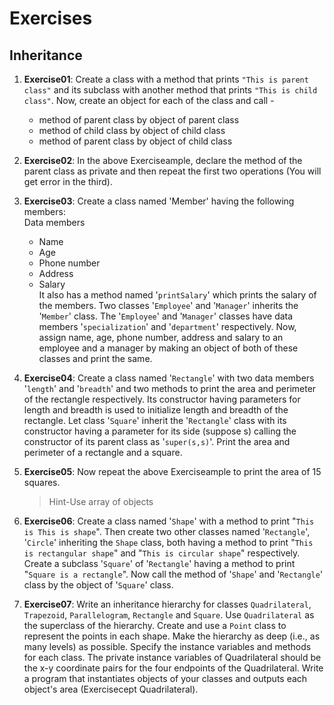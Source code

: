 # Exercises

## Inheritance
1. **Exercise01**:
Create a class with a method that prints `"This is parent class"` and its subclass with another method that prints `"This is child class"`. Now, create an object for each of the class and call - </br>
    - method of parent class by object of parent class
    - method of child class by object of child class
    - method of parent class by object of child class

2. **Exercise02**:
In the above Exerciseample, declare the method of the parent class as private and then repeat the first two operations (You will get error in the third).

3. **Exercise03**:
Create a class named 'Member' having the following members:</br>
	Data members
	- Name
	- Age
	- Phone number
	- Address
	- Salary</br>
It also has a method named '`printSalary`' which prints the salary of the members. Two classes '`Employee`' and '`Manager`' inherits the '`Member`' class. The '`Employee`' and '`Manager`' classes have data members '`specialization`' and '`department`' respectively. Now, assign name, age, phone number, address and salary to an employee and a manager by making an object of both of these classes and print the same.

4. **Exercise04**:
Create a class named '`Rectangle`' with two data members '`length`' and '`breadth`' and two methods to print the area and perimeter of the rectangle respectively. Its constructor having parameters for length and breadth is used to initialize length and breadth of the rectangle. Let class '`Square`' inherit the '`Rectangle`' class with its constructor having a parameter for its  side (suppose s) calling the constructor of its parent class as '`super(s,s)`'. Print the area and perimeter of a rectangle and a square.

5. **Exercise05**:
Now repeat the above Exerciseample to print the area of 15 squares.
	> Hint-Use array of objects

6. **Exercise06**:
Create a class named '`Shape`' with a method to print "`This is This is shape`". Then create two other classes named '`Rectangle`', '`Circle`' inheriting the `Shape` class, both having a method to print "`This is rectangular shape`" and "`This is circular shape`" respectively. Create a subclass '`Square`' of '`Rectangle`' having a method to print "`Square is a rectangle`". Now call the method of '`Shape`' and '`Rectangle`' class by the object of '`Square`' class.

7.  **Exercise07**:
Write an inheritance hierarchy for classes `Quadrilateral`, `Trapezoid`, `Parallelogram`, `Rectangle` and `Square`. Use `Quadrilateral` as the superclass of the hierarchy. Create and use a `Point` class to represent the points in each shape. Make the hierarchy as deep (i.e., as many levels) as possible. Specify the instance variables and methods for each class. The private instance variables of Quadrilateral should be the x-y coordinate pairs for the four endpoints of the Quadrilateral. Write a program that instantiates objects of your classes and outputs each object's area (Exercisecept Quadrilateral).
